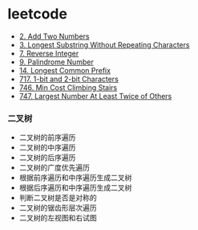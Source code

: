 # leetcode

* [2. Add Two Numbers](doc/2_AddTwoNumbers.md)
* [3. Longest Substring Without Repeating Characters](doc/3_LongestSubstringWithoutRepeatingCharacters.md)
* [7. Reverse Integer](doc/7_ReverseInteger.md)
* [9. Palindrome Number](doc/9_PalindromeNumber.md)
* [14. Longest Common Prefix](doc/14_LongestCommonPrefix.md)
* [717. 1-bit and 2-bit Characters](doc/717_1BitAnd2BitCharacters.md)
* [746. Min Cost Climbing Stairs](doc/746_MinCostClimbingStairs.md)
* [747. Largest Number At Least Twice of Others](doc/747_LargestNumberAtLeastTwiceOfOthers.md)

### 二叉树
* 二叉树的前序遍历
* 二叉树的中序遍历
* 二叉树的后序遍历
* 二叉树的广度优先遍历
* 根据前序遍历和中序遍历生成二叉树
* 根据后序遍历和中序遍历生成二叉树
* 判断二叉树是否是对称的
* 二叉树的锯齿形层次遍历
* 二叉树的左视图和右试图
